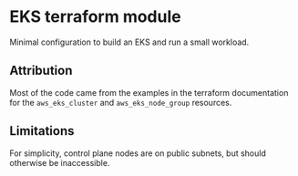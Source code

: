 # EKS terraform module

Minimal configuration to build an EKS and run a small workload.

## Attribution

Most of the code came from the examples in the terraform documentation for the `aws_eks_cluster` and `aws_eks_node_group` resources.

## Limitations

For simplicity, control plane nodes are on public subnets, but should otherwise be inaccessible.